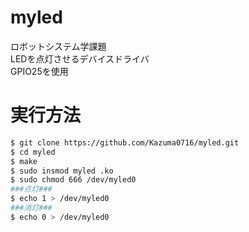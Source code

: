 # myled
ロボットシステム学課題  
LEDを点灯させるデバイスドライバ  
GPIO25を使用  

# 実行方法
```bash
$ git clone https://github.com/Kazuma0716/myled.git
$ cd myled
$ make
$ sudo insmod myled .ko
$ sudo chmod 666 /dev/myled0
###点灯###
$ echo 1 > /dev/myled0
###消灯###
$ echo 0 > /dev/myled0
```
